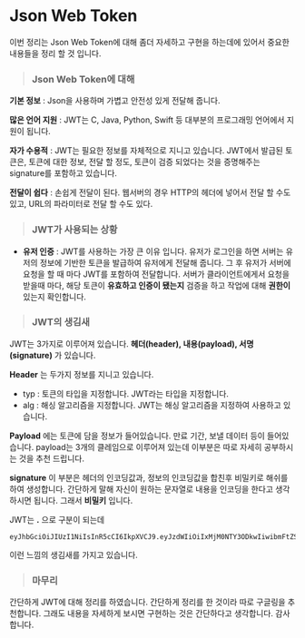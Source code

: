 # Json Web Token

이번 정리는 Json Web Token에 대해 좀더 자세하고 구현을 하는데에 있어서 중요한 내용들을 정리 할 것 입니다.



> ### Json Web Token에 대해

__기본 정보__ : Json을 사용하며 가볍고 안전성 있게 전달해 줍니다.

__많은 언어 지원__ : JWT는 C, Java, Python, Swift 등 대부분의 프로그래밍 언어에서 지원이 됩니다.

__자가 수용적__ : JWT는 필요한  정보를 자체적으로 지니고 있습니다. JWT에서 발급된 토큰은, 토큰에 대한 정보, 전달 할 정도, 토큰이 검증 되었다는 것을 증명해주는 signature를                    포함하고 있습니다.

__전달이 쉽다__ : 손쉽게 전달이 된다. 웹서버의 경우 HTTP의 헤더에 넣어서 전달 할 수도 있고, URL의 파라미터로 전달 할 수도 있다.



> ### JWT가 사용되는 상황

- __유저 인증__ : JWT를 사용하는 가장 큰 이유 입니다. 유저가 로그인을 하면 서버는 유저의 정보에 기반한 토큰을 발급하여 유저에게 전달해 줍니다. 그 후 유저가 서버에 요청을 할 때 마다 JWT를 포함하여 전달합니다. 서버가 클라이언트에게서 요청을 받을때 마다, 해당 토큰이 __유효하고 인증이 됐는지__ 검증을 하고 작업에 대해 __권한이__ 있는지 확인합니다.



> ### JWT의 생김새 

JWT는 3가지로 이루어져 있습니다. __헤더(header), 내용(payload), 서명(signature)__ 가 있습니다.



__Header__ 는 두가지 정보를 지니고 있습니다. 

- typ : 토큰의 타입을 지정합니다. JWT라는 타입을 지정합니다.
- alg : 해싱 알고리즘을 지정합니다. JWT는 해싱 알고리즘을 지정하여 사용하고 있습니다.



__Payload__ 에는 토큰에 담을 정보가 들어있습니다. 만료 기간, 보낼 데이터 등이 들어있습니다. payload는 3개의 클레임으로 이루어져 있는데 이부분은 따로 자세히 공부하시는 것을 추천 드립니다. 



__signature__ 이 부분은 헤더의 인코딩값과, 정보의 인코딩값을 합친후 비밀키로 해쉬를 하여 생성합니다. 간단하게 말해 자신이 원하는 문자열로 내용을 인코딩을 한다고 생각하시면 됩니다. 그래서 __비밀키__ 입니다.



JWT는 __.__ 으로 구분이 되는데  

```
eyJhbGciOiJIUzI1NiIsInR5cCI6IkpXVCJ9.eyJzdWIiOiIxMjM0NTY3ODkwIiwibmFtZSI6IkpvaG4gRG9lIiwiaWF0IjoxNTE2MjM5MDIyfQ.SflKxwRJSMeKKF2QT4fwpMeJf36POk6yJV_adQssw5c
```

이런 느낌의 생김새를 가지고 있습니다.

 

> ### 마무리

간단하게 JWT에 대해 정리를 하였습니다. 간단하게 정리를 한 것이라 따로 구글링을 추천합니다. 그래도 내용을 자세하게 보시면 구현하는 것은 간단하다고 생각합니다. 감사합니다.
